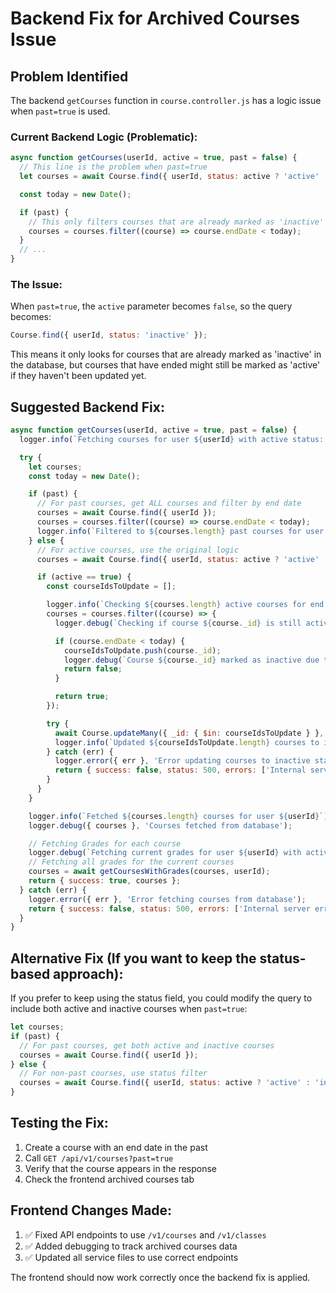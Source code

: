 # Backend Fix for Archived Courses Issue

## Problem Identified

The backend `getCourses` function in `course.controller.js` has a logic issue when `past=true` is used.

### Current Backend Logic (Problematic):

```javascript
async function getCourses(userId, active = true, past = false) {
  // This line is the problem when past=true
  let courses = await Course.find({ userId, status: active ? 'active' : 'inactive' });

  const today = new Date();

  if (past) {
    // This only filters courses that are already marked as 'inactive'
    courses = courses.filter((course) => course.endDate < today);
  }
  // ...
}
```

### The Issue:

When `past=true`, the `active` parameter becomes `false`, so the query becomes:

```javascript
Course.find({ userId, status: 'inactive' });
```

This means it only looks for courses that are already marked as 'inactive' in the database, but courses that have ended might still be marked as 'active' if they haven't been updated yet.

## Suggested Backend Fix:

```javascript
async function getCourses(userId, active = true, past = false) {
  logger.info(`Fetching courses for user ${userId} with active status: ${active}, past: ${past}`);

  try {
    let courses;
    const today = new Date();

    if (past) {
      // For past courses, get ALL courses and filter by end date
      courses = await Course.find({ userId });
      courses = courses.filter((course) => course.endDate < today);
      logger.info(`Filtered to ${courses.length} past courses for user ${userId}`);
    } else {
      // For active courses, use the original logic
      courses = await Course.find({ userId, status: active ? 'active' : 'inactive' });

      if (active == true) {
        const courseIdsToUpdate = [];

        logger.info(`Checking ${courses.length} active courses for end dates`);
        courses = courses.filter((course) => {
          logger.debug(`Checking if course ${course._id} is still active`);

          if (course.endDate < today) {
            courseIdsToUpdate.push(course._id);
            logger.debug(`Course ${course._id} marked as inactive due to end date`);
            return false;
          }

          return true;
        });

        try {
          await Course.updateMany({ _id: { $in: courseIdsToUpdate } }, { status: 'inactive' });
          logger.info(`Updated ${courseIdsToUpdate.length} courses to inactive status`);
        } catch (err) {
          logger.error({ err }, 'Error updating courses to inactive status');
          return { success: false, status: 500, errors: ['Internal server error'] };
        }
      }
    }

    logger.info(`Fetched ${courses.length} courses for user ${userId}`);
    logger.debug({ courses }, 'Courses fetched from database');

    // Fetching Grades for each course
    logger.debug(`Fetching current grades for user ${userId} with active status: ${active}`);
    // Fetching all grades for the current courses
    courses = await getCoursesWithGrades(courses, userId);
    return { success: true, courses };
  } catch (err) {
    logger.error({ err }, 'Error fetching courses from database');
    return { success: false, status: 500, errors: ['Internal server error'] };
  }
}
```

## Alternative Fix (If you want to keep the status-based approach):

If you prefer to keep using the status field, you could modify the query to include both active and inactive courses when `past=true`:

```javascript
let courses;
if (past) {
  // For past courses, get both active and inactive courses
  courses = await Course.find({ userId });
} else {
  // For non-past courses, use status filter
  courses = await Course.find({ userId, status: active ? 'active' : 'inactive' });
}
```

## Testing the Fix:

1. Create a course with an end date in the past
2. Call `GET /api/v1/courses?past=true`
3. Verify that the course appears in the response
4. Check the frontend archived courses tab

## Frontend Changes Made:

1. ✅ Fixed API endpoints to use `/v1/courses` and `/v1/classes`
2. ✅ Added debugging to track archived courses data
3. ✅ Updated all service files to use correct endpoints

The frontend should now work correctly once the backend fix is applied.
